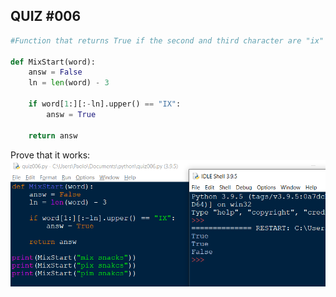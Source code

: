 ## QUIZ #006

```.py
#Function that returns True if the second and third character are "ix"

def MixStart(word):
    answ = False
    ln = len(word) - 3
    
    if word[1:][:-ln].upper() == "IX":
        answ = True

    return answ
```

Prove that it works:
![](quiz006.png)
